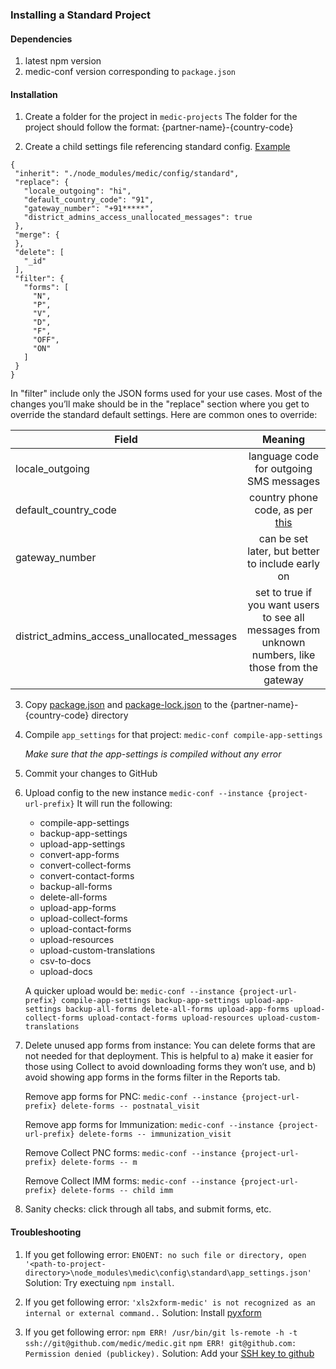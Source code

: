 ### Installing a Standard Project
#### Dependencies 
1. latest npm version  
2. medic-conf version corresponding to `package.json`

#### Installation  
1. Create a folder for the project in `medic-projects`
The folder for the project should follow the format: {partner-name}-{country-code}

2. Create a child settings file referencing standard config. [Example](https://github.com/medic/medic-projects/blob/master/padhar-in/settings.inherit.json)
``` 
{
 "inherit": "./node_modules/medic/config/standard",
 "replace": {
   "locale_outgoing": "hi",
   "default_country_code": "91",
   "gateway_number": "+91*****",
   "district_admins_access_unallocated_messages": true
 },
 "merge": {
 },
 "delete": [
   "_id"
 ],
 "filter": {
   "forms": [
     "N",
     "P",
     "V",
     "D",
     "F",
     "OFF",
     "ON"
   ]
 }
}
``` 

In "filter" include only the JSON forms used for your use cases. Most of the changes you’ll make should be in the "replace" section where you get to override the standard default settings. Here are common ones to override:

| Field   |    Meaning      | 
|----------|:-------------:| 
| locale_outgoing |  language code for outgoing SMS messages |
| default_country_code |  country phone code, as per [this](https://en.wikipedia.org/wiki/List_of_country_calling_codes) |
| gateway_number | can be set later, but better to include early on |
| district_admins_access_unallocated_messages | set to true if you want users to see all messages from unknown numbers, like those from the gateway | 

3. Copy [package.json](https://github.com/medic/medic/blob/master/config/standard/package.json) and [package-lock.json](https://github.com/medic/medic/blob/master/config/standard/package-lock.json) to the {partner-name}-{country-code} directory

4. Compile `app_settings` for that project: 
`medic-conf compile-app-settings`

	_Make sure that the app-settings is compiled without any error_

5. Commit your changes to GitHub

6. Upload config to the new instance
`medic-conf --instance {project-url-prefix}` 
It will run the following:
     - compile-app-settings
     - backup-app-settings
     - upload-app-settings
     - convert-app-forms
     - convert-collect-forms
     - convert-contact-forms
     - backup-all-forms
     - delete-all-forms
     - upload-app-forms
     - upload-collect-forms
     - upload-contact-forms
     - upload-resources
     - upload-custom-translations
     - csv-to-docs
     - upload-docs

    A quicker upload would be:
`medic-conf --instance {project-url-prefix} compile-app-settings backup-app-settings upload-app-settings backup-all-forms delete-all-forms upload-app-forms upload-collect-forms upload-contact-forms upload-resources upload-custom-translations`

7. Delete unused app forms from instance: 
    You can delete forms that are not needed for that deployment. This is helpful to a) make it easier for those using Collect to avoid downloading forms they won’t use, and b) avoid showing app forms in the forms filter in the Reports tab.

    Remove app forms for PNC:
`medic-conf --instance {project-url-prefix} delete-forms -- postnatal_visit`

    Remove app forms for Immunization:
`medic-conf --instance {project-url-prefix} delete-forms -- immunization_visit`

    Remove Collect PNC forms:
`medic-conf --instance {project-url-prefix} delete-forms -- m`

    Remove Collect IMM forms:
`medic-conf --instance {project-url-prefix} delete-forms -- child imm`

8. Sanity checks: click through all tabs, and submit forms, etc.  

#### Troubleshooting 
1. If you get following error:
 `ENOENT: no such file or directory, open '<path-to-project-directory>\node_modules\medic\config\standard\app_settings.json'` 
Solution: Try exectuing `npm install`.

2. If you get following error:
`'xls2xform-medic' is not recognized as an internal or external command..`
Solution: Install  [pyxform](https://github.com/medic/pyxform) 

3. If you get following error: 
`npm ERR! /usr/bin/git ls-remote -h -t ssh://git@github.com/medic/medic.git`
`npm ERR! git@github.com: Permission denied (publickey).`
Solution: Add your [SSH key to github](https://help.github.com/articles/adding-a-new-ssh-key-to-your-github-account/)
